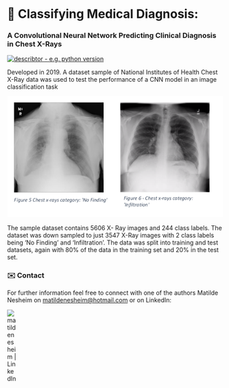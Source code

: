 # 🧠 Classifying Medical Diagnosis:
### A Convolutional Neural Network Predicting Clinical Diagnosis in Chest X-Rays
[![describtor - e.g. python version](https://img.shields.io/badge/Python%20Version->=3.6-blue)](www.desired_reference.com)

Developed in 2019. 
A dataset sample of National Institutes of Health Chest X-Ray data was used to test the performance of a CNN model in an image classification task

<div align="center"><img src="img/cnn.png"/></div>
 
The sample dataset contains 5606 X- Ray images and 244 class labels. The dataset was down sampled to just 3547 X-Ray images with 2 class labels being ‘No Finding’ and ‘Infiltration’. The data was split into training and test datasets, again with 80% of the data in the training set and 20% in the test set.

### ✉️ Contact
For further information feel free to connect with one of the authors Matilde Nesheim on [matildenesheim@hotmail.com](mailto:matildenesheim@hotmail.com?subject=[GitHub]%20clinical-diagnosis-cnn) or on LinkedIn:

[<img align="left" alt="matildenesheim | LinkedIn" width="22px" src="https://raw.githubusercontent.com/rahuldkjain/github-profile-readme-generator/master/src/images/icons/Social/linked-in-alt.svg" />][linkedin]

<br />

</details>

[linkedin]: https://www.linkedin.com/in/matildenesheim
